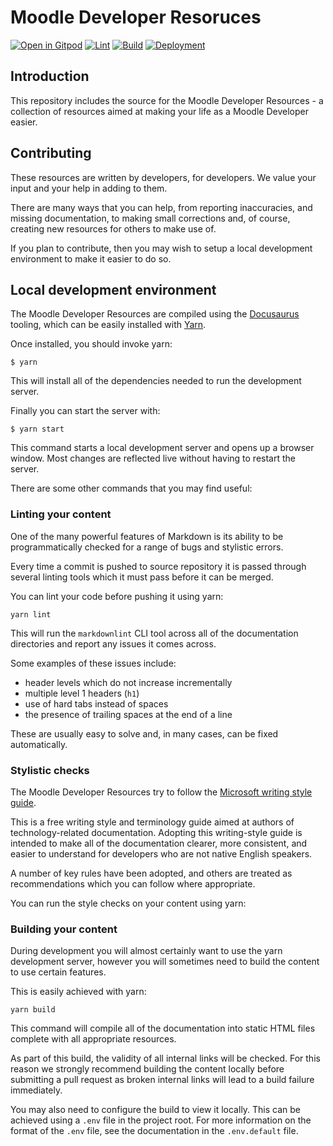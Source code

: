 # Moodle Developer Resoruces

[![Open in Gitpod](https://gitpod.io/button/open-in-gitpod.svg)](https://gitpod.io/#https://github.com/andrewlyons/dinodevdocs/)
[![Lint](https://github.com/andrewnicols/dinodevdocs/actions/workflows/markdown-lint.yml/badge.svg)](https://github.com/andrewnicols/dinodevdocs/actions/workflows/markdown-lint.yml)
[![Build](https://github.com/andrewnicols/dinodevdocs/actions/workflows/pages/pages-build-deployment/badge.svg)](https://github.com/andrewnicols/dinodevdocs/actions/workflows/pages/pages-build-deployment)
[![Deployment](https://github.com/andrewnicols/dinodevdocs/actions/workflows/deploy.yml/badge.svg)](https://github.com/andrewnicols/dinodevdocs/actions/workflows/deploy.yml)

## Introduction

This repository includes the source for the Moodle Developer Resources - a
collection of resources aimed at making your life as a Moodle Developer easier.

## Contributing

These resources are written by developers, for developers. We value your input
and your help in adding to them.

There are many ways that you can help, from reporting inaccuracies, and missing
documentation, to making small corrections and, of course, creating new
resources for others to make use of.

If you plan to contribute, then you may wish to setup a local development
environment to make it easier to do so.

## Local development environment

The Moodle Developer Resources are compiled using the
[Docusaurus](https://docusauris.io) tooling, which can be easily installed with
[Yarn](https://yarnpkg.com/getting-started/install).

Once installed, you should invoke yarn:

```
$ yarn
```

This will install all of the dependencies needed to run the development server.

Finally you can start the server with:

```
$ yarn start
```

This command starts a local development server and opens up a browser window. Most changes are reflected live without having to restart the server.

There are some other commands that you may find useful:

### Linting your content

One of the many powerful features of Markdown is its ability to be
programmatically checked for a range of bugs and stylistic errors.

Every time a commit is pushed to source repository it is passed through several
linting tools which it must pass before it can be merged.

You can lint your code before pushing it using yarn:

```
yarn lint
```

This will run the `markdownlint` CLI tool across all of the documentation
directories and report any issues it comes across.

Some examples of these issues include:

- header levels which do not increase incrementally
- multiple level 1 headers (`h1`)
- use of hard tabs instead of spaces
- the presence of trailing spaces at the end of a line

These are usually easy to solve and, in many cases, can be fixed automatically.

### Stylistic checks

The Moodle Developer Resources try to follow the [Microsoft writing style
guide](https://docs.microsoft.com/en-us/style-guide).

This is a free writing style and terminology guide aimed at authors of
technology-related documentation. Adopting this writing-style guide is intended
to make all of the documentation clearer, more consistent, and easier to
understand for developers who are not native English speakers.

A number of key rules have been adopted, and others are treated as
recommendations which you can follow where appropriate.

You can run the style checks on your content using yarn:

### Building your content

During development you will almost certainly want to use the yarn development
server, however you will sometimes need to build the content to use certain
features.

This is easily achieved with yarn:

```
yarn build
```

This command will compile all of the documentation into static HTML files
complete with all appropriate resources.

As part of this build, the validity of all internal links will be checked. For
this reason we strongly recommend building the content locally before submitting
a pull request as broken internal links will lead to a build failure
immediately.

You may also need to configure the build to view it locally. This can be
achieved using a `.env` file in the project root.
For more information on the format of the `.env` file, see the documentation in
the `.env.default` file.
